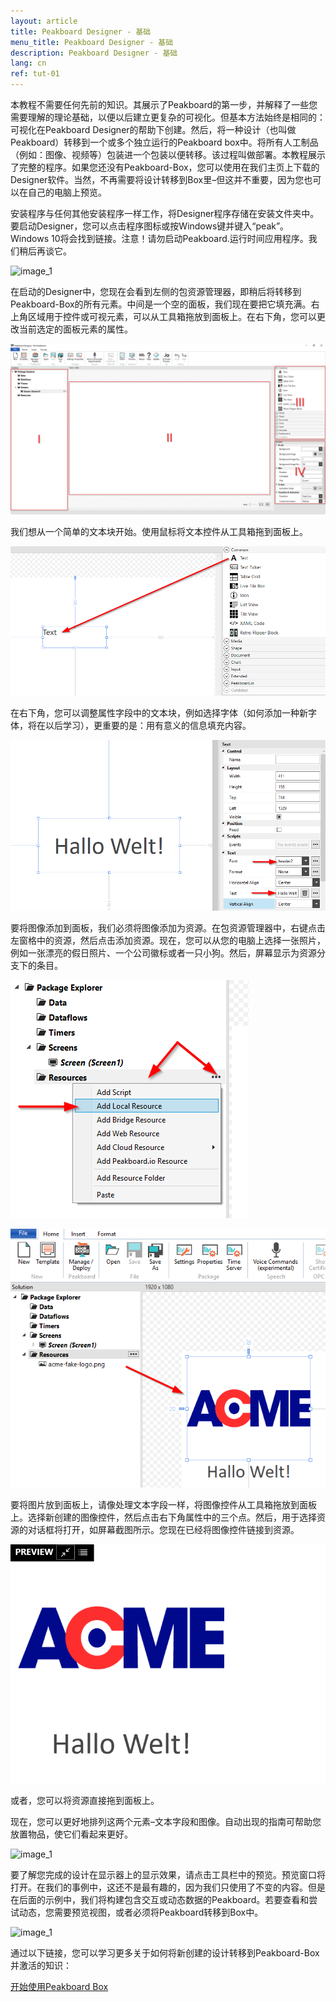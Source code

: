 ```yaml
---
layout: article
title: Peakboard Designer - 基础
menu_title: Peakboard Designer - 基础
description: Peakboard Designer - 基础
lang: cn
ref: tut-01
---
```

本教程不需要任何先前的知识。其展示了Peakboard的第一步，并解释了一些您需要理解的理论基础，以便以后建立更复杂的可视化。但基本方法始终是相同的：可视化在Peakboard Designer的帮助下创建。然后，将一种设计（也叫做Peakboard）转移到一个或多个独立运行的Peakboard box中。将所有人工制品（例如：图像、视频等）包装进一个包装以便转移。该过程叫做部署。本教程展示了完整的程序。如果您还没有Peakboard-Box，您可以使用在我们主页上下载的Designer软件。当然，不再需要将设计转移到Box里–但这并不重要，因为您也可以在自己的电脑上预览。

安装程序与任何其他安装程序一样工作，将Designer程序存储在安装文件夹中。要启动Designer，您可以点击程序图标或按Windows键并键入“peak”。Windows 10将会找到链接。注意！请勿启动Peakboard.运行时间应用程序。我们稍后再谈它。

![image_1](/assets/images/Tutorial/Basics/TutorialBasics01.png)



在启动的Designer中，您现在会看到左侧的包资源管理器，即稍后将转移到Peakboard-Box的所有元素。中间是一个空的面板，我们现在要把它填充满。右上角区域用于控件或可视元素，可以从工具箱拖放到面板上。在右下角，您可以更改当前选定的面板元素的属性。

![image_1](/assets/images/Tutorial/Basics/TutorialBasics02.png)

我们想从一个简单的文本块开始。使用鼠标将文本控件从工具箱拖到面板上。

![image_1](/assets/images/Tutorial/Basics/TutorialBasics03.png)

在右下角，您可以调整属性字段中的文本块，例如选择字体（如何添加一种新字体，将在以后学习），更重要的是：用有意义的信息填充内容。

![image_1](/assets/images/Tutorial/Basics/TutorialBasics04.png)

要将图像添加到面板，我们必须将图像添加为资源。在包资源管理器中，右键点击左窗格中的资源，然后点击添加资源。现在，您可以从您的电脑上选择一张照片，例如一张漂亮的假日照片、一个公司徽标或者一只小狗。然后，屏幕显示为资源分支下的条目。


![image_1](/assets/images/Tutorial/Basics/TutorialBasics05.png)

![image_1](/assets/images/Tutorial/Basics/TutorialBasics06.png)

要将图片放到面板上，请像处理文本字段一样，将图像控件从工具箱拖放到面板上。选择新创建的图像控件，然后点击右下角属性中的三个点。然后，用于选择资源的对话框将打开，如屏幕截图所示。您现在已经将图像控件链接到资源。

![image_1](/assets/images/Tutorial/Basics/TutorialBasics07.png)

或者，您可以将资源直接拖到面板上。

现在，您可以更好地排列这两个元素–文本字段和图像。自动出现的指南可帮助您放置物品，使它们看起来更好。

![image_1](/assets/images/Tutorial/Basics/TutorialBasics08.png)

要了解您完成的设计在显示器上的显示效果，请点击工具栏中的预览。预览窗口将打开。在我们的事例中，这还不是最有趣的，因为我们只使用了不变的内容。但是在后面的示例中，我们将构建包含交互或动态数据的Peakboard。若要查看和尝试动态，您需要预览视图，或者必须将Peakboard转移到Box中。

![image_1](/assets/images/Tutorial/Basics/TutorialBasics09.png)

通过以下链接，您可以学习更多关于如何将新创建的设计转移到Peakboard-Box并激活的知识：



[开始使用Peakboard Box](/tutorials/02-en-peakboard-connecting.html)
